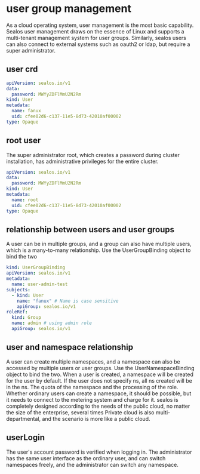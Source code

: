 # user group management

As a cloud operating system, user management is the most basic capability. Sealos user management draws on the essence of Linux and supports a multi-tenant management system for user groups.
Similarly, sealos users can also connect to external systems such as oauth2 or ldap, but require a super administrator.

## user crd

```yaml
apiVersion: sealos.io/v1
data:
  password: MWYyZDFlMmU2N2Rm
kind: User
metadata:
  name: fanux
  uid: cfee02d6-c137-11e5-8d73-42010af00002
type: Opaque
```

## root user

The super administrator root, which creates a password during cluster installation, has administrative privileges for the entire cluster.

```yaml
apiVersion: sealos.io/v1
data:
  password: MWYyZDFlMmU2N2Rm
kind: User
metadata:
  name: root
  uid: cfee02d6-c137-11e5-8d73-42010af00002
type: Opaque
```

## relationship between users and user groups

A user can be in multiple groups, and a group can also have multiple users, 
which is a many-to-many relationship. Use the UserGroupBinding object to bind the two

```yaml
kind: UserGroupBinding
apiVersion: sealos.io/v1
metadata:
  name: user-admin-test
subjects:
  - kind: User
    name: "fanux" # Name is case sensitive
    apiGroup: sealos.io/v1
roleRef:
  kind: Group
  name: admin # using admin role
  apiGroup: sealos.io/v1
```

## user and namespace relationship

A user can create multiple namespaces, and a namespace can also be accessed by multiple users or user groups. 
Use the UserNamespaceBinding object to bind the two. When a user is created, a namespace will be created for the user by default. 
If the user does not specify ns, all ns created will be in the ns. The quota of the namespace and the processing of the role. 
Whether ordinary users can create a namespace, it should be possible, but it needs to connect to the metering system and charge for it. 
sealos is completely designed according to the needs of the public cloud, no matter the size of the enterprise, 
several times Private cloud is also multi-departmental, and the scenario is more like a public cloud.

## userLogin

The user's account password is verified when logging in. 
The administrator has the same user interface as the ordinary user, and can switch namespaces freely, 
and the administrator can switch any namespace.

